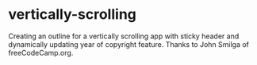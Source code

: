 # vertically-scrolling
Creating an outline for a vertically scrolling app with sticky header and dynamically updating year of copyright feature.
Thanks to John Smilga of freeCodeCamp.org.
